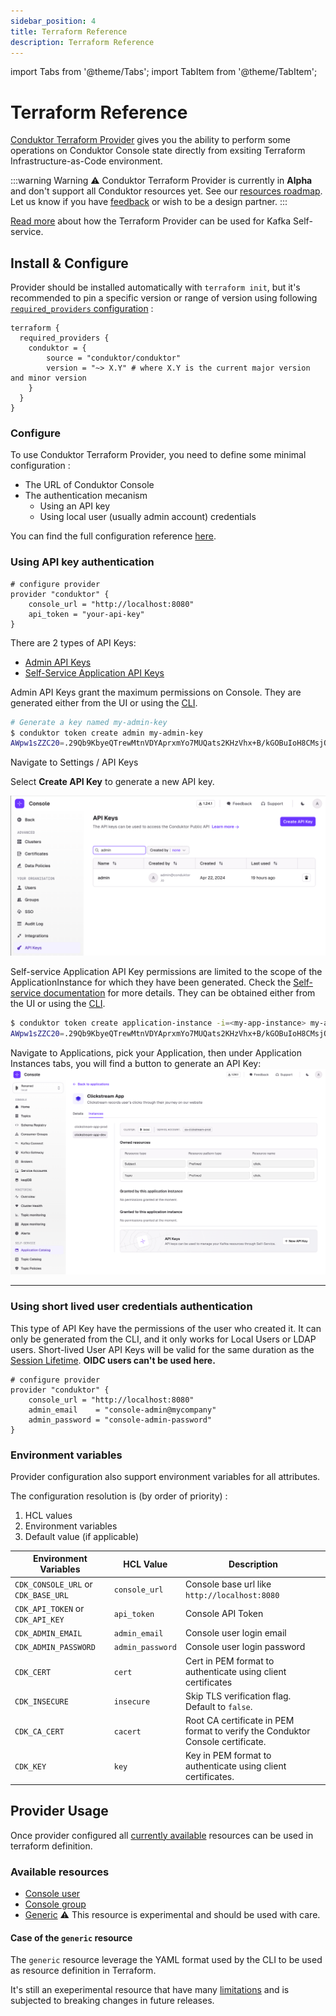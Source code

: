 ```yaml
---
sidebar_position: 4
title: Terraform Reference
description: Terraform Reference
---
```


import Tabs from '@theme/Tabs';
import TabItem from '@theme/TabItem';

# Terraform Reference

[Conduktor Terraform Provider](https://registry.terraform.io/providers/conduktor/conduktor) gives you the ability to perform some operations on Conduktor Console state directly from exsiting Terraform Infrastructure-as-Code environment.


:::warning Warning ⚠
Conduktor Terraform Provider is currently in **Alpha** and don't support all Conduktor resources yet.
See our [resources roadmap](https://github.com/conduktor/terraform-provider-conduktor?tab=readme-ov-file#resources-roadmap).
Let us know if you have [feedback](https://product.conduktor.help/c/74-terraform-provider) or wish to be a design partner.
:::

[Read more](https://docs.conduktor.io/platform/navigation/self-serve/) about how the Terraform Provider can be used for Kafka Self-service.

## Install & Configure

Provider should be installed automatically with `terraform init`, but it's recommended to pin a specific version or range of version using following [`required_providers` configuration](https://developer.hashicorp.com/terraform/language/providers/requirements) :

```hcl
terraform {
  required_providers {
    conduktor = {
        source = "conduktor/conduktor"
        version = "~> X.Y" # where X.Y is the current major version and minor version
    }
  }
}
```

### Configure

To use Conduktor Terraform Provider, you need to define some minimal configuration :
- The URL of Conduktor Console
- The authentication mecanism
  - Using an API key
  - Using local user (usually admin account) credentials

You can find the full configuration reference [here](https://registry.terraform.io/providers/conduktor/conduktor/latest/docs).

### Using API key authentication

````hcl
# configure provider
provider "conduktor" {
    console_url = "http://localhost:8080"
    api_token = "your-api-key"
}
````

There are 2 types of API Keys:
- [Admin API Keys](#admin-api-key)
- [Self-Service Application API Keys](#self-service-application-api-key)

<Tabs>
<TabItem  value="Admin API Key" label="Admin API Key">

Admin API Keys grant the maximum permissions on Console.
They are generated either from the UI or using the  [CLI](./cli-reference.md).

<Tabs>
<TabItem  value="CLI" label="CLI">

````bash
# Generate a key named my-admin-key
$ conduktor token create admin my-admin-key
AWpw1sZZC20=.29Qb9KbyeQTrewMtnVDYAprxmYo7MUQats2KHzVhx+B/kGOBuIoH8CMsjOcvolUjLKFqbQNSvY0/98wb8mqxU4NwQTSgbSSAlLxau3caByHR6/X9EeqQdj3Lhf0xCzh87/GxYK5JG2DI1VWj55A6xcH++ottyG909PwuGe/GIwgfxX3FKaopg8hxgUmPJNRSWqX+75a8eQi014J4YxuTD7w+723kOQBTXOysfGUaYnfwCCjPPmSWXEEqy5wkH2NS+jXi3S6+fH0ts8CoqvV6Z8YLmBupdMgCtJ9MVBYeDarIzQw6XY7yNuypUqer0dcd9B3KyVR8ecNpFiF7ybvP4g==
````

</TabItem>
<TabItem value="GUI" label="UI">
Navigate to Settings / API Keys

Select **Create API Key** to generate a new API key.

![api-token.png](img/admin-keys.png)
</TabItem>
</Tabs>

</TabItem>
<TabItem value="Self-service Application API Key" label="Self-service Application API Key">

Self-service Application API Key permissions are limited to the scope of the ApplicationInstance for which they have been generated.
Check the [Self-service documentation](/platform/navigation/self-serve/) for more details.
They can be obtained either from the UI or using the [CLI](./cli-reference.md).

<Tabs>
<TabItem  value="CLI" label="CLI">

````bash
$ conduktor token create application-instance -i=<my-app-instance> my-app-instance-key
AWpw1sZZC20=.29Qb9KbyeQTrewMtnVDYAprxmYo7MUQats2KHzVhx+B/kGOBuIoH8CMsjOcvolUjLKFqbQNSvY0/98wb8mqxU4NwQTSgbSSAlLxau3caByHR6/X9EeqQdj3Lhf0xCzh87/GxYK5JG2DI1VWj55A6xcH++ottyG909PwuGe/GIwgfxX3FKaopg8hxgUmPJNRSWqX+75a8eQi014J4YxuTD7w+723kOQBTXOysfGUaYnfwCCjPPmSWXEEqy5wkH2NS+jXi3S6+fH0ts8CoqvV6Z8YLmBupdMgCtJ9MVBYeDarIzQw6XY7yNuypUqer0dcd9B3KyVR8ecNpFiF7ybvP4g==
````

</TabItem>
<TabItem value="GUI" label="UI">

Navigate to Applications, pick your Application, then under Application Instances tabs, you will find a button to generate an API Key:
![Cluster identity](img/self-service-keys.png)

</TabItem>
</Tabs>
</TabItem>
</Tabs>
<hr />

### Using short lived user credentials authentication

This type of API Key have the permissions of the user who created it.
It can only be generated from the CLI, and it only works for Local Users or LDAP users.
Short-lived User API Keys will be valid for the same duration as the [Session Lifetime](/platform/get-started/configuration/user-authentication/session-lifetime/).
**OIDC users can't be used here.**

````hcl
# configure provider
provider "conduktor" {
    console_url = "http://localhost:8080"
    admin_email    = "console-admin@mycompany"
    admin_password = "console-admin-password"
}
````

### Environment variables

Provider configuration also support environment variables for all attributes.

The configuration resolution is (by order of priority) :
1. HCL values
2. Environment variables
3. Default value (if applicable)


| Environment Variables                | HCL Value        | Description |
|--------------------------------------|------------------|-------------|
| `CDK_CONSOLE_URL`  or `CDK_BASE_URL` | `console_url`    | Console base url like `http://localhost:8080` |
| `CDK_API_TOKEN` or `CDK_API_KEY`     | `api_token`      | Console API Token |
| `CDK_ADMIN_EMAIL`                    | `admin_email`    | Console user login email |
| `CDK_ADMIN_PASSWORD`                 | `admin_password` | Console user login password |
| `CDK_CERT`                           | `cert`           | Cert in PEM format to authenticate using client certificates|
| `CDK_INSECURE`                       | `insecure`       | Skip TLS verification flag. Default to `false`.|
| `CDK_CA_CERT`                        | `cacert`         | Root CA certificate in PEM format to verify the Conduktor Console certificate. |
| `CDK_KEY`                            | `key`            | Key in PEM format to authenticate using client certificates. |


## Provider Usage

Once provider configured all [currently available](#available-resources) resources can be used in terraform definition.



### Available resources

- [Console user](https://registry.terraform.io/providers/conduktor/conduktor/latest/docs/resources/user_v2)
- [Console group](https://registry.terraform.io/providers/conduktor/conduktor/latest/docs/resources/group_v2)
- [Generic](https://registry.terraform.io/providers/conduktor/conduktor/latest/docs/resources/generic) :warning: This resource is experimental and should be used with care.

#### Case of the `generic` resource

The `generic` resource leverage the YAML format used by the CLI to be used as resource definition in Terraform.

It's still an exeperimental resource that have many [limitations](https://registry.terraform.io/providers/conduktor/conduktor/latest/docs/resources/generic#limitations) and is subjected to breaking changes in future releases.
